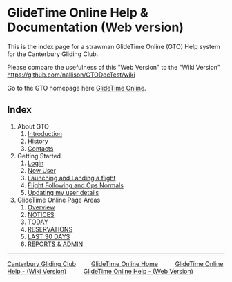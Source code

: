 # GlideTime Online Help & Documentation (Web version)

This is the index page for a strawman GlideTime Online (GTO) Help system for the Canterbury Gliding Club.

Please compare the usefulness of this "Web Version" to the "Wiki Version" https://github.com/nallison/GTODocTest/wiki

Go to the GTO homepage here [GlideTime Online](https://canterburyglidingclub.nz/gto "The new and best way to record CGC time logs").

## Index

1. About GTO
    1. [Introduction](./Introduction.md)
    1. [History](./History.md)
    1. [Contacts](./Contacts.md)
1. Getting Started
    1. [Login](./Login.md)
    1. [New User](./New_user.md)
    1. [Launching and Landing a flight](./New_flight.md)
    1. [Flight Following and Ops Normals](./Flight_following.md)
    1. [Updating my user details](./User_details.md)
1.  GlideTime Online Page Areas
    1. [Overview](./Overview.md)
    1. [NOTICES](./Notices.md) 
    1. [TODAY](./Today.md) 
    1. [RESERVATIONS](./Reservations.md) 
    1. [LAST 30 DAYS](./Last_30_days.md) 
    1. [REPORTS & ADMIN](./Reports_admin.md)


___
[Canterbury Gliding Club](https://canterburyglidingclub.nz/) &nbsp;&nbsp;&nbsp;&nbsp;&nbsp;&nbsp;&nbsp;&nbsp;[GlideTime Online Home](https://canterburyglidingclub.nz/gto) &nbsp;&nbsp;&nbsp;&nbsp;&nbsp;&nbsp;&nbsp;&nbsp; [GlideTime Online Help - (Wiki Version)](https://github.com/nallison/GTODocTest/wiki) &nbsp;&nbsp;&nbsp;&nbsp;&nbsp;&nbsp;&nbsp;&nbsp; [GlideTime Online Help - (Web Version)](https://nallison.github.io/GTODocTest/)
